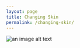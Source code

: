 ```yaml
---
layout: page
title: Changing Skin
permalink: /changing-skin/
---
```



![an image alt text](laola2020.github.io/images/1268.JPG "under construction")
